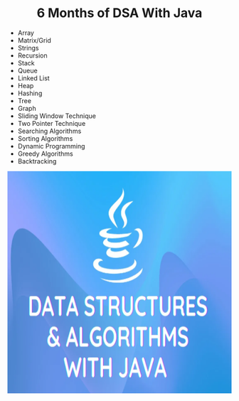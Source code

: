 <h1 align = "center"> 6 Months of DSA With Java </h1>

- Array
- Matrix/Grid
- Strings
- Recursion
- Stack
- Queue
- Linked List
- Heap
- Hashing
- Tree
- Graph
- Sliding Window Technique
- Two Pointer Technique
- Searching Algorithms
- Sorting Algorithms
- Dynamic Programming
- Greedy Algorithms
- Backtracking


<img src = "https://github.com/Mrprajapati18/DSA_With_Java_1.0/blob/main/DSA_Image.png" height = "500">

